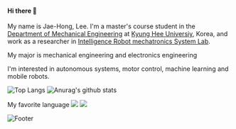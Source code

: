 #### Hi there 👋  

My name is Jae-Hong, Lee. I'm a master's course student in the [Department of Mechanical Engineering](https://eng.khu.ac.kr/me) at [Kyung Hee Universiy](https://www.khu.ac.kr/kor/main/index.do), Korea, and work as a researcher in [Intelligence Robot mechatronics System Lab](https://sites.google.com/khu.ac.kr/irms/home?authuser=0&pli=1).

My major is mechanical engineering and electronics engineering

I'm interested in autonomous systems, motor control, machine learning and mobile robots.

![Top Langs](https://github-readme-stats.vercel.app/api/top-langs/?username=JaeHongLeee&layout=compact&theme=tokyonight)
![Anurag's github stats](https://github-readme-stats.vercel.app/api?username=JaeHongLeee&show_icons=true&theme=tokyonight)

My favorite language
<img src="https://img.shields.io/badge/#A8B9CC?style=flat-square&logo=C&logoColor=white"/>
<img src="https://img.shields.io/badge/#00599C?style=flat-square&logo=C++&logoColor=white"/>

![Footer](https://capsule-render.vercel.app/api?type=waving&color=auto&height=200&section=footer)
